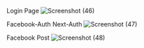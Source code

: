 Login Page
![Screenshot (46)](https://github.com/hatimbat05/Facebook-Clone-WebApp/assets/111435807/d01b218f-3ab7-46c3-bd8f-afd5dac0ab60)

Facebook-Auth Next-Auth
![Screenshot (47)](https://github.com/hatimbat05/Facebook-Clone-WebApp/assets/111435807/3b981435-caa4-4c1e-ba70-95508317453b)

Facebook Post
![Screenshot (48)](https://github.com/hatimbat05/Facebook-Clone-WebApp/assets/111435807/f881ac17-0434-44eb-9418-33035f6584d4)
